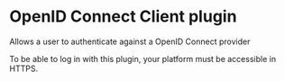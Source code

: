 # OpenID Connect Client plugin

Allows a user to authenticate against a OpenID Connect provider

To be able to log in with this plugin, your platform must be accessible in HTTPS.